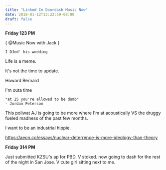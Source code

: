 ```yaml
---
title: "Linked In Doordash Music Now"
date: 2018-01-12T13:22:59-08:00
draft: false
---
```


**Friday 123 PM**

{ @Music Now with Jack }

```
I DJed' his wedding
```

Life is a meme.

It's not the time to update.

Howard Bernard

I'm outa time

```
"at 25 you're allowed to be dumb"
- Jordan Peterson
```

This poliwat AJ is going to be more where I'm at acoustically VS the druggy fueled madness of the past few months.

I want to be an industrial hippie.

https://aeon.co/essays/nuclear-deterrence-is-more-ideology-than-theory


**Friday 314 PM**

Just submitted KZSU's ap for PBD. V stoked. now going to dash for the rest of the night in San Jose. V cute girl sitting next to me.
